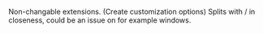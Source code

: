 Non-changable extensions. (Create customization options)
Splits with / in closeness, could be an issue on for example windows.

